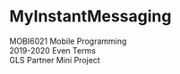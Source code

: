 # MyInstantMessaging

MOBI6021 Mobile Programming <br />
2019-2020 Even Terms <br />
GLS Partner Mini Project
